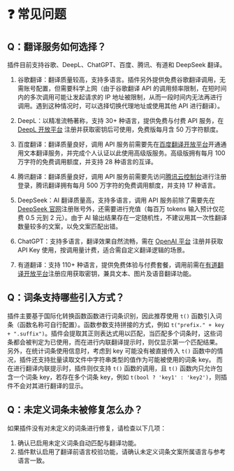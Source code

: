 # ❓ 常见问题

## Q：翻译服务如何选择？

插件目前支持谷歌、DeepL、ChatGPT、百度、腾讯、有道和 DeepSeek 翻译。

1. 谷歌翻译：翻译质量较高，支持多语言。插件另外提供免费谷歌翻译调用，无需账号配置，但需要科学上网（由于谷歌翻译 API 的调用频率限制，在短时间内的多次调用可能让发起请求的 IP 地址被限制，从而一段时间内无法再进行调用。遇到这种情况时，可以选择切换代理地址或使用其他 API 进行翻译）。

2. DeepL：以精准流畅著称，支持 30+ 种语言，提供免费与付费 API 服务，在 [DeepL 开放平台](https://www.deepl.com/pro-api) 注册并获取密钥后可使用，免费版每月含 50 万字符额度。

3. 百度翻译：翻译质量良好，调用 API 服务前需要先在[百度翻译开放平台](https://fanyi-api.baidu.com/choose)开通通用文本翻译服务，并完成个人认证以此使用高级版服务。高级版拥有每月 100 万字符的免费调用额度，并支持 28 种语言的互译。

4. 腾讯翻译：翻译质量良好，调用 API 服务前需要先访问[腾讯云控制台](https://console.cloud.tencent.com/cam)进行注册登录，腾讯翻译拥有每月 500 万字符的免费调用额度，并支持 17 种语言。

5. DeepSeek：AI 翻译质量高，支持多语言，调用 API 服务前除了需要先在[DeepSeek 官网](https://platform.deepseek.com)注册账号外，还需要进行充值（每百万 tokens 输入预计仅花费 0.5 元到 2 元）。由于 AI 输出结果存在一定随机性，不建议用其一次性翻译数量较多的文案，以免文案匹配出错。

6. ChatGPT：支持多语言，翻译效果自然流畅，需在 [OpenAI 平台](https://platform.openai.com) 注册并获取 API Key 使用，按调用量计费，适合需自定义翻译逻辑的场景。

7. 有道翻译：支持 110+ 种语言，提供免费体验与付费套餐，调用前需在[有道翻译开放平台](https://fanyi.youdao.com/openapi)注册应用获取密钥，兼具文本、图片及语音翻译功能。

## Q：词条支持哪些引入方式？

插件主要基于国际化转换函数函数进行词条识别，因此推荐使用 `t()` 函数引入词条（函数名称可自行配置）。函数参数支持拼接的方式，例如 `t("prefix." + key + ".suffix")`。插件会提取其正则表达式用以匹配，当匹配多个词条时，这些词条都会被判定为已使用，而在进行内联翻译提示时，则仅显示第一个匹配结果。
另外，在统计词条使用信息时，考虑到 key 可能没有被直接传入 `t()` 函数中的情况，插件还支持批量读取文件中字符串类型的值作为可能被使用的词条 key。
而在进行翻译内联提示时，插件则仅支持 `t()` 函数的调用，且 `t()` 函数内只允许包含一个词条 key，若存在多个词条 key，例如 `t(bool ? 'key1' : 'key2')`，则插件不会对其进行翻译的显示。

## Q：未定义词条未被修复怎么办？

如果插件没有对未定义的词条进行修复，请检查以下几项：

1. 确认已启用未定义词条自动匹配与翻译功能。
2. 插件默认启用了翻译前语言校验功能，请确认未定义词条文案所属语言与参考语言一致。